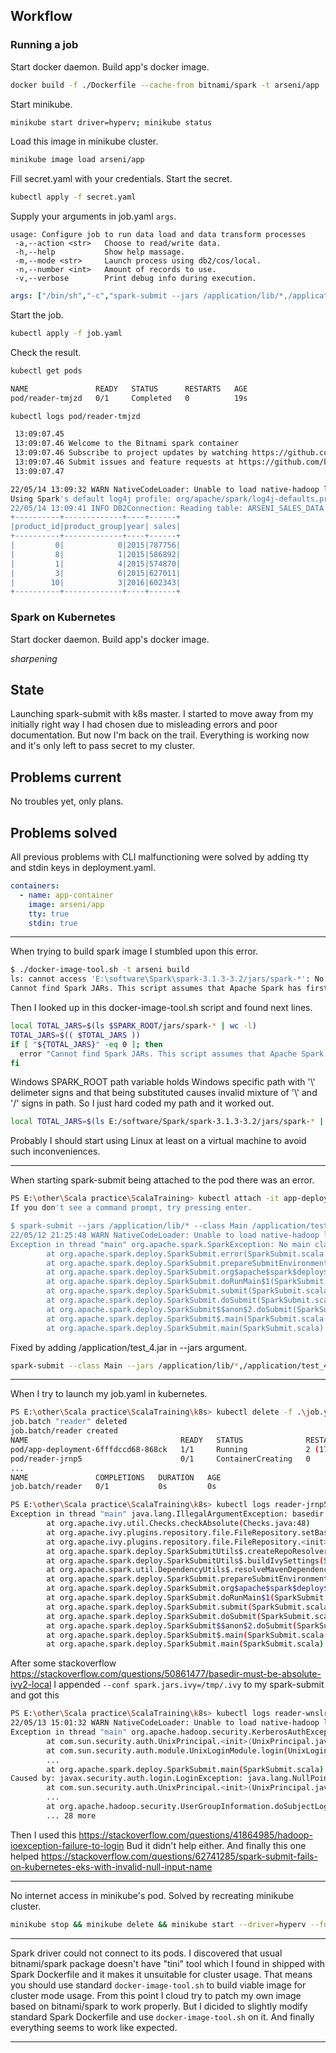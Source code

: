 ## Workflow  

### Running a job  

Start docker daemon. Build app's docker image.

```bash
docker build -f ./Dockerfile --cache-from bitnami/spark -t arseni/app .
```

Start minikube.

```bash
minikube start driver=hyperv; minikube status
```

Load this image in minikube cluster.

```bash
minikube image load arseni/app
```

Fill secret.yaml with your credentials. Start the secret.

```bash
kubectl apply -f secret.yaml
```

Supply your arguments in job.yaml `args`.

```text
usage: Configure job to run data load and data transform processes
 -a,--action <str>   Choose to read/write data.
 -h,--help           Show help massage.
 -m,--mode <str>     Launch process using db2/cos/local.
 -n,--number <int>   Amount of records to use.
 -v,--verbose        Print debug info during execution.
```

```yaml
args: ["/bin/sh","-c","spark-submit --jars /application/lib/*,/application/* --class Main /application/test_4.jar -m db2 -a read -n 5"]
```

Start the job.

```bash
kubectl apply -f job.yaml
```

Check the result.

```bash
kubectl get pods

NAME               READY   STATUS      RESTARTS   AGE
pod/reader-tmjzd   0/1     Completed   0          19s
```

```bash
kubectl logs pod/reader-tmjzd

 13:09:07.45
 13:09:07.46 Welcome to the Bitnami spark container
 13:09:07.46 Subscribe to project updates by watching https://github.com/bitnami/bitnami-docker-spark
 13:09:07.46 Submit issues and feature requests at https://github.com/bitnami/bitnami-docker-spark/issues
 13:09:07.47

22/05/14 13:09:32 WARN NativeCodeLoader: Unable to load native-hadoop library for your platform... using builtin-java classes where applicable
Using Spark's default log4j profile: org/apache/spark/log4j-defaults.properties
22/05/14 13:09:41 INFO DB2Connection: Reading table: ARSENI_SALES_DATA
+----------+-------------+----+------+
|product_id|product_group|year| sales|
+----------+-------------+----+------+
|         0|            0|2015|787756|
|         8|            1|2015|586892|
|         1|            4|2015|574870|
|         3|            6|2015|627011|
|        10|            3|2016|602343|
+----------+-------------+----+------+
```

### Spark on Kubernetes

Start docker daemon. Build app's docker image.

*sharpening*


## State
Launching spark-submit with k8s master.
I started to move away from my initially right way I had chosen due to misleading errors and poor documentation.
But now I'm back on the trail. Everything is working now and it's only left to pass secret to my cluster.


## Problems current  

No troubles yet, only plans.


## Problems solved  
  
All previous problems with CLI malfunctioning were solved by adding tty and stdin keys in deployment.yaml.

```yaml
containers:
  - name: app-container
    image: arseni/app
    tty: true
    stdin: true
```

---

When trying to build spark image I stumbled upon this error.

```bash
$ ./docker-image-tool.sh -t arseni build
ls: cannot access 'E:\software\Spark\spark-3.1.3-3.2/jars/spark-*': No such file or directory
Cannot find Spark JARs. This script assumes that Apache Spark has first been built locally or this is a runnable distribution.

```

Then I looked up in this docker-image-tool.sh script and found next lines.
```bash
local TOTAL_JARS=$(ls $SPARK_ROOT/jars/spark-* | wc -l)
TOTAL_JARS=$(( $TOTAL_JARS ))
if [ "${TOTAL_JARS}" -eq 0 ]; then
  error "Cannot find Spark JARs. This script assumes that Apache Spark has first been built locally or this is a runnable distribution."
fi
```

Windows SPARK_ROOT path variable holds Windows specific path with '\\' delimeter signs and that being substituted causes
invalid mixture of '\\' and '/' signs in path. So I just hard coded my path and it worked out.

```bash
local TOTAL_JARS=$(ls E:/software/Spark/spark-3.1.3-3.2/jars/spark-* | wc -l)
```

Probably I should start using Linux at least on a virtual machine to avoid such inconveniences.

---

When starting spark-submit being attached to the pod there was an error.

```bash
PS E:\other\Scala practice\ScalaTraining> kubectl attach -it app-deployment-6fffdccd68-868ck
If you don't see a command prompt, try pressing enter.

$ spark-submit --jars /application/lib/* --class Main /application/test_4.jar --mode cos --action read --number 5
22/05/12 21:25:48 WARN NativeCodeLoader: Unable to load native-hadoop library for your platform... using builtin-java classes where applicable
Exception in thread "main" org.apache.spark.SparkException: No main class set in JAR; please specify one with --class.
        at org.apache.spark.deploy.SparkSubmit.error(SparkSubmit.scala:972)
        at org.apache.spark.deploy.SparkSubmit.prepareSubmitEnvironment(SparkSubmit.scala:492)
        at org.apache.spark.deploy.SparkSubmit.org$apache$spark$deploy$SparkSubmit$$runMain(SparkSubmit.scala:898)
        at org.apache.spark.deploy.SparkSubmit.doRunMain$1(SparkSubmit.scala:180)
        at org.apache.spark.deploy.SparkSubmit.submit(SparkSubmit.scala:203)
        at org.apache.spark.deploy.SparkSubmit.doSubmit(SparkSubmit.scala:90)
        at org.apache.spark.deploy.SparkSubmit$$anon$2.doSubmit(SparkSubmit.scala:1043)
        at org.apache.spark.deploy.SparkSubmit$.main(SparkSubmit.scala:1052)
        at org.apache.spark.deploy.SparkSubmit.main(SparkSubmit.scala)
```

Fixed by adding /application/test_4.jar in --jars argument.

```bash
spark-submit --class Main --jars /application/lib/*,/application/test_4.jar /application/test_4.jar -m cos -a read -n 5
```

---

When I try to launch my job.yaml in kubernetes.

```bash
PS E:\other\Scala practice\ScalaTraining\k8s> kubectl delete -f .\job.yaml; kubectl apply -f .\job.yaml; kubectl get all
job.batch "reader" deleted
job.batch/reader created
NAME                                  READY   STATUS              RESTARTS      AGE
pod/app-deployment-6fffdccd68-868ck   1/1     Running             2 (17h ago)   17h
pod/reader-jrnp5                      0/1     ContainerCreating   0             0s
...
NAME               COMPLETIONS   DURATION   AGE
job.batch/reader   0/1           0s         0s

PS E:\other\Scala practice\ScalaTraining\k8s> kubectl logs reader-jrnp5
Exception in thread "main" java.lang.IllegalArgumentException: basedir must be absolute: ?/.ivy2/local
        at org.apache.ivy.util.Checks.checkAbsolute(Checks.java:48)
        at org.apache.ivy.plugins.repository.file.FileRepository.setBaseDir(FileRepository.java:131)
        at org.apache.ivy.plugins.repository.file.FileRepository.<init>(FileRepository.java:44)
        at org.apache.spark.deploy.SparkSubmitUtils$.createRepoResolvers(SparkSubmit.scala:1179)
        at org.apache.spark.deploy.SparkSubmitUtils$.buildIvySettings(SparkSubmit.scala:1281)
        at org.apache.spark.util.DependencyUtils$.resolveMavenDependencies(DependencyUtils.scala:182)
        at org.apache.spark.deploy.SparkSubmit.prepareSubmitEnvironment(SparkSubmit.scala:308)
        at org.apache.spark.deploy.SparkSubmit.org$apache$spark$deploy$SparkSubmit$$runMain(SparkSubmit.scala:898)
        at org.apache.spark.deploy.SparkSubmit.doRunMain$1(SparkSubmit.scala:180)
        at org.apache.spark.deploy.SparkSubmit.submit(SparkSubmit.scala:203)
        at org.apache.spark.deploy.SparkSubmit.doSubmit(SparkSubmit.scala:90)
        at org.apache.spark.deploy.SparkSubmit$$anon$2.doSubmit(SparkSubmit.scala:1043)
        at org.apache.spark.deploy.SparkSubmit$.main(SparkSubmit.scala:1052)
        at org.apache.spark.deploy.SparkSubmit.main(SparkSubmit.scala)
```

After some stackoverflow https://stackoverflow.com/questions/50861477/basedir-must-be-absolute-ivy2-local
I appended `--conf spark.jars.ivy=/tmp/.ivy` to my spark-submit and got this

```bash
PS E:\other\Scala practice\ScalaTraining\k8s> kubectl logs reader-wnslr
22/05/13 15:01:32 WARN NativeCodeLoader: Unable to load native-hadoop library for your platform... using builtin-java classes where applicable
Exception in thread "main" org.apache.hadoop.security.KerberosAuthException: failure to login: javax.security.auth.login.LoginException: java.lang.NullPointerException: invalid null input: name
        at com.sun.security.auth.UnixPrincipal.<init>(UnixPrincipal.java:71)
        at com.sun.security.auth.module.UnixLoginModule.login(UnixLoginModule.java:133)
        ...
        at org.apache.spark.deploy.SparkSubmit.main(SparkSubmit.scala)
Caused by: javax.security.auth.login.LoginException: java.lang.NullPointerException: invalid null input: name
        at com.sun.security.auth.UnixPrincipal.<init>(UnixPrincipal.java:71)
        ...
        at org.apache.hadoop.security.UserGroupInformation.doSubjectLogin(UserGroupInformation.java:1975)
        ... 28 more
```

Then I used this https://stackoverflow.com/questions/41864985/hadoop-ioexception-failure-to-login
Bud it didn't help either.
And finally this one helped https://stackoverflow.com/questions/62741285/spark-submit-fails-on-kubernetes-eks-with-invalid-null-input-name

---

No internet access in minikube's pod. Solved by recreating minikube cluster.

```bash
minikube stop && minikube delete && minikube start --driver=hyperv --force
```

---

Spark driver could not connect to its pods. I discovered that usual bitnami/spark package doesn't have "tini" tool which I found
in shipped with Spark Dockerfile and it makes it unsuitable for cluster usage. That means you should use standard `docker-image-tool.sh`
to build viable image for cluster mode usage. From this point I cloud try to patch my own image based on bitnami/spark to work properly.
But I dicided to slightly modify standard Spark Dockerfile and use `docker-image-tool.sh` on it. And finally everything seems to work like
expected.

---

